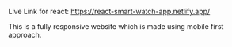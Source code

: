 Live Link for react: https://react-smart-watch-app.netlify.app/

This is a fully responsive website which is made using mobile first approach.
